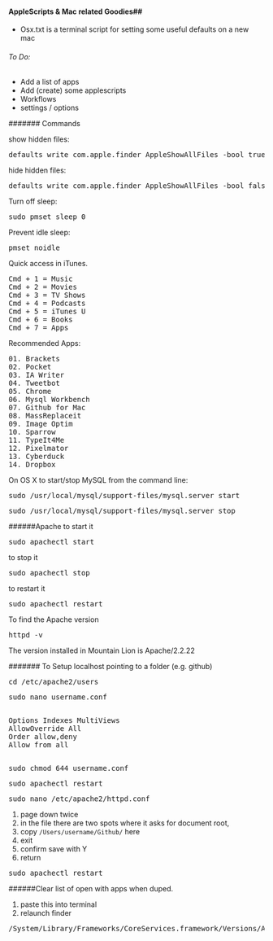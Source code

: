 #### AppleScripts & Mac related Goodies##

+ Osx.txt is a terminal script for setting some useful defaults on a new mac


###### To Do:
+ Add a list of apps
+ Add (create) some applescripts
+ Workflows
+ settings / options



####### Commands

show hidden files:
<pre>defaults write com.apple.finder AppleShowAllFiles -bool true</pre>
hide hidden files:
<pre>defaults write com.apple.finder AppleShowAllFiles -bool false</pre>
Turn off sleep:
<pre>sudo pmset sleep 0</pre>
Prevent idle sleep:
<pre>pmset noidle</pre>
Quick access in iTunes.
<pre>
Cmd + 1 = Music
Cmd + 2 = Movies
Cmd + 3 = TV Shows
Cmd + 4 = Podcasts
Cmd + 5 = iTunes U
Cmd + 6 = Books
Cmd + 7 = Apps
</pre>

Recommended Apps:
<pre>
01. Brackets
02. Pocket
03. IA Writer
04. Tweetbot
05. Chrome
06. Mysql Workbench
07. Github for Mac
08. MassReplaceit
09. Image Optim
10. Sparrow
11. TypeIt4Me
12. Pixelmator
13. Cyberduck
14. Dropbox
</pre>

On OS X to start/stop MySQL from the command line:
<pre>
sudo /usr/local/mysql/support-files/mysql.server start
</pre>

<pre>
sudo /usr/local/mysql/support-files/mysql.server stop
</pre>


######Apache
to start it
<pre>
sudo apachectl start
</pre>
to stop it
<pre>
sudo apachectl stop
</pre>
to restart it
<pre>
sudo apachectl restart
</pre>
To find the Apache version
<pre>
httpd -v
</pre>
The version installed in Mountain Lion is Apache/2.2.22

####### To Setup localhost pointing to a folder (e.g. github)
<pre>cd /etc/apache2/users</pre>
<pre>sudo nano username.conf</pre>
<pre><Directory "/Users/username/Github/">
Options Indexes MultiViews
AllowOverride All
Order allow,deny
Allow from all
</Directory>
</pre>
<pre>sudo chmod 644 username.conf</pre>
<pre>sudo apachectl restart</pre>
<pre>sudo nano /etc/apache2/httpd.conf</pre>
1. page down twice
2. in the file there are two spots where it asks for document root, 
3. copy `/Users/username/Github/` here
4. exit
5. confirm save with Y
6. return

<pre>sudo apachectl restart</pre>

######Clear list of open with apps when duped.
1. paste this into terminal
2. relaunch finder

<pre>
/System/Library/Frameworks/CoreServices.framework/Versions/A/Frameworks/LaunchServices.framework/Versions/A/Support/lsregister -kill -r -domain local -domain system -domain user  
</pre>
